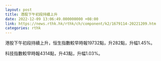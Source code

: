 ```yaml
---
layout: post
title: 港股下午初段持續上升
date: 2022-12-09 13:06:49.000000000 +08:00
link: https://news.rthk.hk/rthk/ch/component/k2/1679114-20221209.htm
categories: rthk
---
```


港股下午初段持續上升，恒生指數較早時報19732點，升282點，升幅1.45%。

科技指數較早時報4314點，升43點，升幅1.03%。
